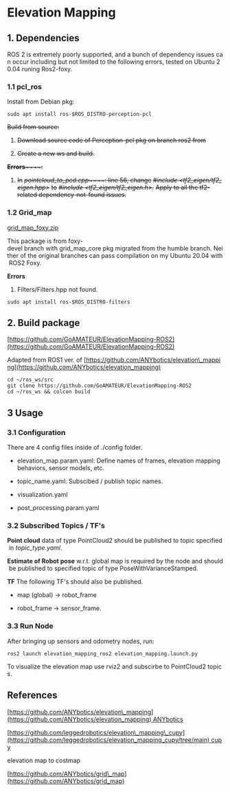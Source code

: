# Elevation Mapping

## 1. Dependencies

ROS 2 is extremely poorly supported, and a bunch of dependency issues can occur including but not limited to the following errors, tested on Ubuntu 20.04 runing Ros2-foxy.

### 1.1 pcl\_ros

Install from Debian pkg:

```shell
sudo apt install ros-$ROS_DISTRO-perception-pcl
```

~~Build from source:~~

1.  ~~Download source code of Perception-pcl pkg on branch ros2 from~~
    
2.  ~~Create a new ws and build.~~
    

~~**Errors**~~~~:~~

1.  ~~In~~ ~~_pointcloud\_to\_pcd.cpp_~~~~: line 56, change~~ ~~_#include <tf2\_eigen/tf2\_eigen.hpp>_~~ ~~to~~ ~~_#include <tf2\_eigen/tf2\_eigen.h>._~~ ~~Apply to all the tf2-related dependency-not-found issues.~~
    

### 1.2 Grid\_map

[grid\_map\_foxy.zip](https://alidocs.dingtalk.com/i/nodes/NZQYprEoWo4yGr9EFpBjp1K5V1waOeDk?iframeQuery=anchorId%253DX02lxtt0ihtrb3iy97u3u)

This package is from foxy-devel branch with grid\_map\_core pkg migrated from the humble branch. Neither of the original branches can pass compilation on my Ubuntu 20.04 with ROS2 Foxy.

**Errors**

1.  Filters/Filters.hpp not found.

```shell
sudo apt install ros-$ROS_DISTRO-filters
```

## 2. Build package

[https://github.com/GoAMATEUR/ElevationMapping-ROS2](https://github.com/GoAMATEUR/ElevationMapping-ROS2)

Adapted from ROS1 ver. of [https://github.com/ANYbotics/elevation\_mapping](https://github.com/ANYbotics/elevation_mapping)


```shell
cd ~/ros_ws/src
git clone https://github.com/GoAMATEUR/ElevationMapping-ROS2
cd ~/ros_ws && colcon build
```

## 3 Usage

### 3.1 Configuration

There are 4 config files inside of ./config folder.

*   elevation\_map.param.yaml: Define names of frames, elevation mapping behaviors, sensor models, etc.
    
*   topic\_name.yaml: Subscibed / publish topic names.
    
*   visualization.yaml
    
*   post\_processing.param.yaml
    

### 3.2 Subscribed Topics / TF's

**Point cloud** data of type PointCloud2 should be published to topic specified in _topic\_type.yaml_. 

**Estimate of Robot pose** w.r.t. global map is required by the node and should be published to specified topic of type PoseWithVarianceStamped. 

**TF** The following TF's should also be published.

*   map (global) -> robot\_frame
    
*   robot\_frame -> sensor\_frame.
    

### 3.3 Run Node

After bringing up sensors and odometry nodes, run: 

```shell
ros2 launch elevation_mapping_ros2 elevation_mapping.launch.py
```

To visualize the elevation map use rviz2 and subscirbe to PointCloud2 topics.

## References

[https://github.com/ANYbotics/elevation\_mapping](https://github.com/ANYbotics/elevation_mapping) ANYbotics

[https://github.com/leggedrobotics/elevation\_mapping\_cupy](https://github.com/leggedrobotics/elevation_mapping_cupy/tree/main) cupy

elevation map to costmap

[https://github.com/ANYbotics/grid\_map](https://github.com/ANYbotics/grid_map)

<!-- [Elevation Mapping for Locomotion and Navigation using GPU](https://arxiv.org/abs/2204.12876)

*   2.5D map assigns height information for every grid cell. Memory saving and efficient. But need to handle hanging-over objects.
    
*   Sys overview:
    

Input Pose est (SLAM, ODOM, etc.) & Point cloud -> 

*   Height Cell update: Kalman Filter. Track an estimator h and variance. fuse observation and current estimate. Sensor noise model as a quadratic function of distance of point. 
    

    Outlier removal: Mahalanobis Distance + exclusion area.

    Vertical walls may appear shorter if naively using KF update 

[MEM: Multi-Modal Elevation Mapping for Robotics and Learning](https://arxiv.org/abs/2309.16818v1) -->